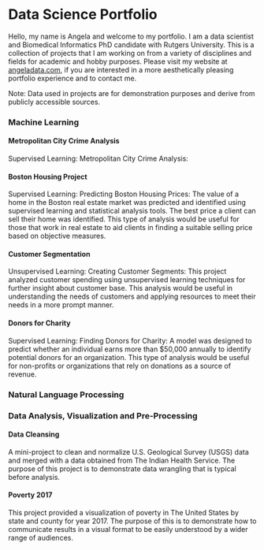 # Data Science Portfolio
Hello, my name is Angela and welcome to my portfolio. I am a data scientist and Biomedical Informatics PhD candidate with Rutgers University. This is a collection of projects that I am working on from a variety of disciplines and fields for academic and hobby purposes. Please visit my website at [angeladata.com](https://www.angeladata.com), if you are interested in a more aesthetically pleasing portfolio experience and to contact me.

Note: Data used in projects are for demonstration purposes and derive from publicly accessible sources. 

### Machine Learning

#### Metropolitan City Crime Analysis
Supervised Learning: Metropolitan City Crime Analysis: 

#### Boston Housing Project
Supervised Learning: Predicting Boston Housing Prices: The value of a home in the Boston real estate market was predicted and identified using supervised learning and statistical analysis tools. The best price a client can sell their home was identified. This type of analysis would be useful for those that work in real estate to aid clients in finding a suitable selling price based on objective measures. 
#### Customer Segmentation 
Unsupervised Learning: Creating Customer Segments: This project analyzed customer spending using unsupervised learning techniques for further insight about customer base. This analysis would be useful in understanding the needs of customers and applying resources to meet their needs in a more prompt manner. 
#### Donors for Charity
Supervised Learning: Finding Donors for Charity: A model was designed to predict whether an individual earns more than $50,000 annually to identify potential donors for an organization. This type of analysis would be useful for non-profits or organizations that rely on donations as a source of revenue. 

### Natural Language Processing


### Data Analysis, Visualization and Pre-Processing

#### Data Cleansing 
A mini-project to clean and normalize U.S. Geological Survey (USGS) data and merged with a data obtained from The Indian Health Service. The purpose of this project is to demonstrate data wrangling that is typical before analysis. 

#### Poverty 2017
This project provided a visualization of poverty in The United States by state and county for year 2017. The purpose of this is to demonstrate how to communicate results in a visual format to be easily understood by a wider range of audiences. 

